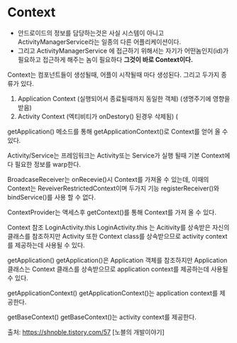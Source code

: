Context
===

* 안드로이드의 정보를 담당하는것은 사실 시스템이 아니고 ActivityManagerService라는 일종의 다른 어플리케이션이다.
* 그리고 ActivityManagerService 에 접근하기 위해서는 자기가 어떤놈인지(id)가 필요하고 접근하게 해주는 놈이 필요하다
**그것이 바로 Context이다.**

Context는 컴포넌트들이 생성될때, 어플이 시작될때 마다 생성된다.
그리고 두가지 종류가 있다.
1. Application Context (실행되어서 종료될때까지 동일한 객체) (생명주기에 영향을 받음)
2. Activity Context (엑티비티가 onDestory() 된경우 삭제됨) (


getApplication() 메소드를 통해 getApplicationContext()로 Context를 얻어 올 수 있다.

Activity/Service는  프레임워크는 Activity또는 Service가 실행 될때 기본 Context에다 필요한 정보를 warp한다.

BroadcaseReceiver는 onRecevie()시 Context를 가져올 수 있는데, 이때의 Context는 ReveiverRestrictedContext이며 두가지 기능 registerReceiver()와 bindService()를 사용 할 수 없다.

ContextProvider는 액세스후 getContext()를 통해 Context를 가져 올 수 있다.

Context 참조
LoginActivity.this
LoginActivity.this 는 Acitivity를 상속받은 자신의 클래스를 참조하지만 Activity 또한 Context class를 상속받으므로 activity context를 제공하는데 사용될 수 있다.

getApplication()
getApplication()은 Application 객체를 참조하지만 Application 클래스는 Context 클래스를 상속받으므로 application context를 제공하는데 사용될 수 있다.

getApplicationContext()
getApplicationContext()는 application context를 제공한다.

getBaseContext()
getBaseContext()는 activity context를 제공한다.



출처: https://shnoble.tistory.com/57 [노블의 개발이야기]



